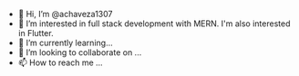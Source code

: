 - 👋 Hi, I’m @achaveza1307
- 👀 I’m interested in full stack development with MERN. I'm also interested in Flutter. 
- 🌱 I’m currently learning...
- 💞️ I’m looking to collaborate on ...
- 📫 How to reach me ...

<!---
achaveza1307/achaveza1307 is a ✨ special ✨ repository because its `README.md` (this file) appears on your GitHub profile.
You can click the Preview link to take a look at your changes.
--->

